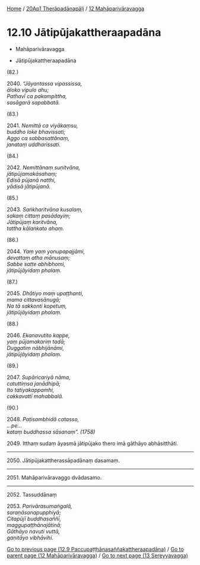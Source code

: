 
[Home](/) / [20Ap1 Therāpadānapāḷi](...md) / [12 Mahāparivāravagga](../20Ap1/12.md)

# 12.10 Jātipūjakattheraapadāna

* Mahāparivāravagga

* Jātipūjakattheraapadāna

(82.)

2040\. _“Jāyantassa vipassissa,_  
_āloko vipulo ahu;_  
_Pathavī ca pakampittha,_  
_sasāgarā sapabbatā._  


(83.)

2041\. _Nemittā ca viyākaṃsu,_  
_buddho loke bhavissati;_  
_Aggo ca sabbasattānaṃ,_  
_janataṃ uddharissati._  


(84.)

2042\. _Nemittānaṃ suṇitvāna,_  
_jātipūjamakāsahaṃ;_  
_Edisā pūjanā natthi,_  
_yādisā jātipūjanā._  


(85.)

2043\. _Saṅkharitvāna kusalaṃ,_  
_sakaṃ cittaṃ pasādayiṃ;_  
_Jātipūjaṃ karitvāna,_  
_tattha kālaṅkato ahaṃ._  


(86.)

2044\. _Yaṃ yaṃ yonupapajjāmi,_  
_devattaṃ atha mānusaṃ;_  
_Sabbe satte abhibhomi,_  
_jātipūjāyidaṃ phalaṃ._  


(87.)

2045\. _Dhātiyo maṃ upaṭṭhanti,_  
_mama cittavasānugā;_  
_Na tā sakkonti kopetuṃ,_  
_jātipūjāyidaṃ phalaṃ._  


(88.)

2046\. _Ekanavutito kappe,_  
_yaṃ pūjamakariṃ tadā;_  
_Duggatiṃ nābhijānāmi,_  
_jātipūjāyidaṃ phalaṃ._  


(89.)

2047\. _Supāricariyā nāma,_  
_catuttiṃsa janādhipā;_  
_Ito tatiyakappamhi,_  
_cakkavattī mahabbalā._  


(90.)

2048\. _Paṭisambhidā catasso,_  
_…pe…_  
_kataṃ buddhassa sāsanaṃ”. (1758)_  


2049\. Itthaṃ sudaṃ āyasmā jātipūjako thero imā gāthāyo abhāsitthāti.

---

2050\. Jātipūjakattherassāpadānaṃ dasamaṃ.



---

2051\. Mahāparivāravaggo dvādasamo.



---

2052\. Tassuddānaṃ



2053\. _Parivārasumaṅgalā,_  
_saraṇāsanapupphiyā;_  
_Citapūjī buddhasaññī,_  
_maggupaṭṭhānajātinā;_  
_Gāthāyo navuti vuttā,_  
_gaṇitāyo vibhāvihi._  


[Go to previous page (12.9 Paccupaṭṭhānasaññakattheraapadāna)](12.9.md) / [Go to parent page (12 Mahāparivāravagga)](../20Ap1/12.md) / [Go to next page (13 Sereyyavagga)](../13.md)



